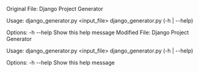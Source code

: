 Original File:
Django Project Generator

Usage:
    django_generator.py <input_file>
    django_generator.py (-h | --help)

Options:
    -h --help     Show this help message
Modified File:
Django Project Generator

Usage:
    django_generator.py <input_file>
    django_generator.py (-h | --help)

Options:
    -h --help     Show this help message